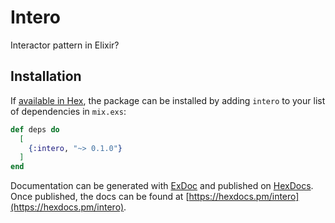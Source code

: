 # Intero

Interactor pattern in Elixir?

## Installation

If [available in Hex](https://hex.pm/docs/publish), the package can be installed
by adding `intero` to your list of dependencies in `mix.exs`:

```elixir
def deps do
  [
    {:intero, "~> 0.1.0"}
  ]
end
```

Documentation can be generated with [ExDoc](https://github.com/elixir-lang/ex_doc)
and published on [HexDocs](https://hexdocs.pm). Once published, the docs can
be found at [https://hexdocs.pm/intero](https://hexdocs.pm/intero).


